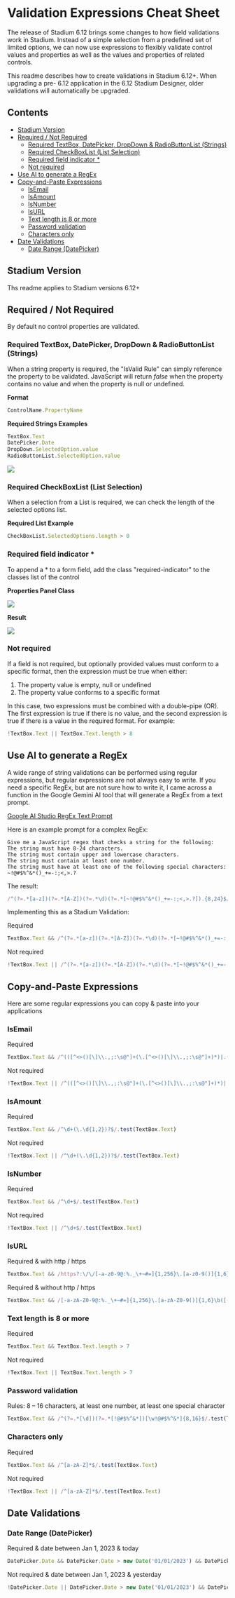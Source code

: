 # Validation Expressions Cheat Sheet <!-- omit in toc -->

The release of Stadium 6.12 brings some changes to how field validations work in Stadium. Instead of a simple selection from a predefined set of limited options, we can now use expressions to flexibly validate control values and properties as well as the values and properties of related controls. 

This readme describes how to create validations in Stadium 6.12+. When upgrading a pre- 6.12 application in the 6.12 Stadium Designer, older validations will automatically be upgraded. 

## Contents <!-- omit in toc -->
- [Stadium Version](#stadium-version)
- [Required / Not Required](#required--not-required)
  - [Required TextBox, DatePicker, DropDown \& RadioButtonList (Strings)](#required-textbox-datepicker-dropdown--radiobuttonlist-strings)
  - [Required CheckBoxList (List Selection)](#required-checkboxlist-list-selection)
  - [Required field indicator \*](#required-field-indicator-)
  - [Not required](#not-required)
- [Use AI to generate a RegEx](#use-ai-to-generate-a-regex)
- [Copy-and-Paste Expressions](#copy-and-paste-expressions)
  - [IsEmail](#isemail)
  - [IsAmount](#isamount)
  - [IsNumber](#isnumber)
  - [IsURL](#isurl)
  - [Text length is 8 or more](#text-length-is-8-or-more)
  - [Password validation](#password-validation)
  - [Characters only](#characters-only)
- [Date Validations](#date-validations)
  - [Date Range (DatePicker)](#date-range-datepicker)

## Stadium Version
Ths readme applies to Stadium versions 6.12+

## Required / Not Required
By default no control properties are validated. 

### Required TextBox, DatePicker, DropDown & RadioButtonList (Strings)
When a string property is required, the "IsValid Rule" can simply reference the property to be validated. JavaScript will return *false* when the property contains no value and when the property is null or undefined.

**Format**
```javascript
ControlName.PropertyName
```

**Required Strings Examples**
```javascript
TextBox.Text
DatePicker.Date
DropDown.SelectedOption.value
RadioButtonList.SelectedOption.value
```

![](images/required-validation-textbox.png)

### Required CheckBoxList (List Selection)
When a selection from a List is required, we can check the length of the selected options list.

**Required List Example**
```javascript
CheckBoxList.SelectedOptions.length > 0
```

### Required field indicator *
To append a * to a form field, add the class "required-indicator" to the classes list of the control

**Properties Panel Class**

![](images/required-indicator-properties-panel.png)

**Result**

![](images/required-inicator-view.png)

### Not required
If a field is not required, but optionally provided values must conform to a specific format, then the expression must be true when either:
1. The property value is empty, null or undefined
2. The property value conforms to a specific format

In this case, two expressions must be combined with a double-pipe (OR). The first expression is true if there is no value, and the second expression is true if there is a value in the required format. For example:
```javascript
!TextBox.Text || TextBox.Text.length > 8
```

## Use AI to generate a RegEx
A wide range of string validations can be performed using regular expressions, but regular expressions are not always easy to write. If you need a specific RegEx, but are not sure how to write it, I came across a function in the Google Gemini AI tool that will generate a RegEx from a text prompt. 

[Google AI Studio RegEx Text Prompt](https://aistudio.google.com/app/prompts/regexed)

Here is an example prompt for a complex RegEx:

```text
Give me a JavaScript regex that checks a string for the following:
The string must have 8-24 characters.
The string must contain upper and lowercase characters.
The string must contain at least one number.
The string must have at least one of the following special characters: ~!@#$%^&*()_+=-:;<,>.?
```

The result:
```javascript
/^(?=.*[a-z])(?=.*[A-Z])(?=.*\d)(?=.*[~!@#$%^&*()_+=-:;<,>.?]).{8,24}$/
```

Implementing this as a Stadium Validation:

Required
```javascript
TextBox.Text && /^(?=.*[a-z])(?=.*[A-Z])(?=.*\d)(?=.*[~!@#$%^&*()_+=-:;<,>.?]).{8,24}$/.test(TextBox.Text)
```

Not required
```javascript
!TextBox.Text || /^(?=.*[a-z])(?=.*[A-Z])(?=.*\d)(?=.*[~!@#$%^&*()_+=-:;<,>.?]).{8,24}$/.test(TextBox.Text)
```

## Copy-and-Paste Expressions
Here are some regular expressions you can copy & paste into your applications

### IsEmail
Required
```javascript
TextBox.Text && /^(([^<>()[\]\\.,;:\s@"]+(\.[^<>()[\]\\.,;:\s@"]+)*)|.(".+"))@((\[[0-9]{1,3}\.[0-9]{1,3}\.[0-9]{1,3}\.[0-9]{1,3}\])|(([a-zA-Z\-0-9]+\.)+[a-zA-Z]{2,}))$/.test(TextBox.Text)
```

Not required
```javascript
!TextBox.Text || /^(([^<>()[\]\\.,;:\s@"]+(\.[^<>()[\]\\.,;:\s@"]+)*)|.(".+"))@((\[[0-9]{1,3}\.[0-9]{1,3}\.[0-9]{1,3}\.[0-9]{1,3}\])|(([a-zA-Z\-0-9]+\.)+[a-zA-Z]{2,}))$/.test(TextBox.Text)
```

### IsAmount
Required
```javascript
TextBox.Text && /^\d+(\.\d{1,2})?$/.test(TextBox.Text)
```

Not required
```javascript
!TextBox.Text || /^\d+(\.\d{1,2})?$/.test(TextBox.Text)
```
### IsNumber
Required
```javascript
TextBox.Text && /^\d+$/.test(TextBox.Text)
```

Not required
```javascript
!TextBox.Text || /^\d+$/.test(TextBox.Text)
```

### IsURL
Required & with http / https
```javascript
TextBox.Text && /https?:\/\/[-a-z0-9@:%._\+~#=]{1,256}\.[a-z0-9()]{1,6}\b([-a-z0-9()@:%_\+.~#?&//=]*)/i.test(TextBox.Text)
```

Required & without http / https
```javascript
TextBox.Text && /[-a-zA-Z0-9@:%._\+~#=]{1,256}\.[a-zA-Z0-9()]{1,6}\b([-a-zA-Z0-9()@:%_\+.~#?&//=]*)/i.test(TextBox.Text)
```

### Text length is 8 or more
Required
```javascript
TextBox.Text && TextBox.Text.length > 7
```

Not required
```javascript
!TextBox.Text || TextBox.Text.length > 7
```

### Password validation
Rules: 8 – 16 characters, at least one number, at least one special character
```javascript
TextBox.Text && /^(?=.*[\d])(?=.*[!@#$%^&*])[\w!@#$%^&*]{8,16}$/.test(TextBox.Text)
```

### Characters only
Required
```javascript
TextBox.Text && /^[a-zA-Z]*$/.test(TextBox.Text)
```

Not required
```javascript
!TextBox.Text || /^[a-zA-Z]*$/.test(TextBox.Text)
```

## Date Validations

### Date Range (DatePicker)
Required & date between Jan 1, 2023 & today
```javascript
DatePicker.Date && DatePicker.Date > new Date('01/01/2023') && DatePicker.Date < new Date()
```

Not required & date between Jan 1, 2023 & yesterday
```javascript
!DatePicker.Date || DatePicker.Date > new Date('01/01/2023') && DatePicker.Date < dayjs(new Date()).add(-1, 'day')
```

